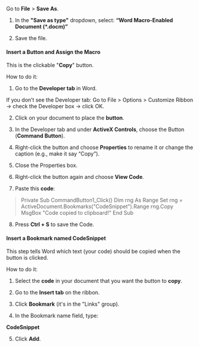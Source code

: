 Go to **File** > **Save As**.


1. In the **"Save as type"** dropdown, select: **“Word Macro-Enabled Document (*.docm)”**

2. Save the file.

#### Insert a Button and Assign the Macro

This is the clickable "**Copy**" button.

How to do it:

1. Go to the **Developer tab** in Word.

If you don’t see the Developer tab:
Go to File > Options > Customize Ribbon → check the Developer box → click OK.


2. Click on your document to place the **button**.

3. In the Developer tab and under **ActiveX Controls**, choose the Button (**Command Button**).

4. Right-click the button and choose **Properties** to rename it or change the caption (e.g., make it say “Copy”).


5. Close the Properties box.


6. Right-click the button again and choose **View Code**.

7. Paste this **code**:
> Private Sub CommandButton1_Click()
> Dim rng As Range
> Set rng = ActiveDocument.Bookmarks("CodeSnippet").Range
> rng.Copy
> MsgBox "Code copied to clipboard!"
> End Sub
8. Press **Ctrl + S** to save the Code.

#### Insert a Bookmark named CodeSnippet

This step tells Word which text (your code) should be copied when the button is clicked.

How to do it:

1. Select the **code** in your document that you want the button to **copy**.


2. Go to the **Insert tab** on the ribbon.


3. Click **Bookmark** (it's in the "Links" group).


4. In the Bookmark name field, type:

**CodeSnippet**


5. Click **Add**.
